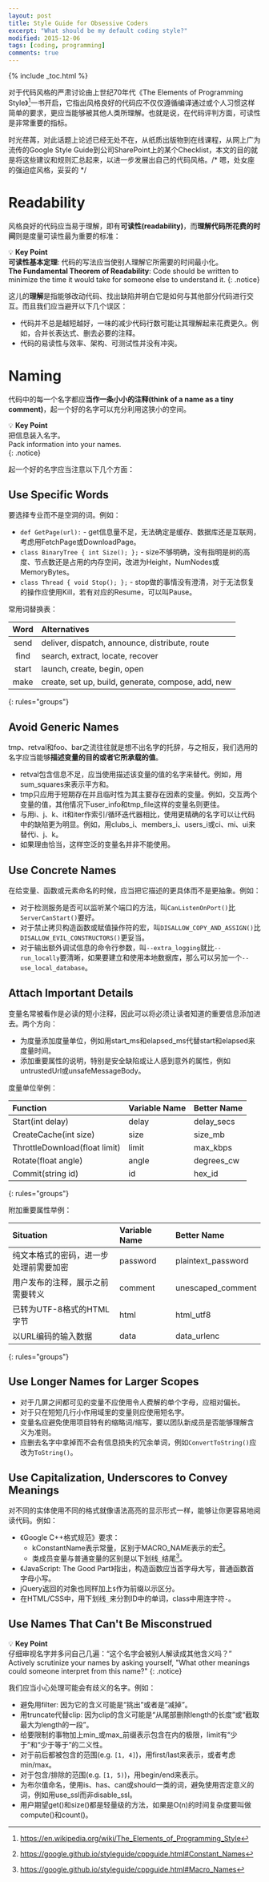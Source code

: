 ```yaml
---
layout: post
title: Style Guide for Obsessive Coders
excerpt: "What should be my default coding style?"
modified: 2015-12-06
tags: [coding, programming]
comments: true
---
```


{% include _toc.html %}


[^1]: <https://en.wikipedia.org/wiki/The_Elements_of_Programming_Style>
[^2]: <https://google.github.io/styleguide/cppguide.html#Constant_Names>
[^3]: <https://google.github.io/styleguide/cppguide.html#Macro_Names>


对于代码风格的严肃讨论由上世纪70年代《The Elements of Programming Style》[^1]一书开启，它指出风格良好的代码应不仅仅遵循编译通过或个人习惯这样简单的要求，更应当能够被其他人类所理解。也就是说，在代码评判方面，可读性是非常重要的指标。

时光荏苒，对此话题上论述已经无处不在，从纸质出版物到在线课程，从网上广为流传的Google Style Guide到公司SharePoint上的某个Checklist，本文的目的就是将这些建议和规则汇总起来，以进一步发展出自己的代码风格。/* 嗯，处女座的强迫症风格，妥妥的 */



# Readability

风格良好的代码应当易于理解，即有**可读性(readability)**，而**理解代码所花费的时间**则是度量可读性最为重要的标准：

:bulb: **Key Point**    
**可读性基本定理**: 代码的写法应当使别人理解它所需要的时间最小化。    
**The Fundamental Theorem of Readability**: Code should be written to minimize the time it would take for someone else to understand it.
{: .notice}

这儿的**理解**是指能够改动代码、找出缺陷并明白它是如何与其他部分代码进行交互。而且我们应当避开以下几个误区：

* 代码并不总是越短越好，一味的减少代码行数可能让其理解起来花费更久。例如，合并长表达式、删去必要的注释。
* 代码的易读性与效率、架构、可测试性并没有冲突。



# Naming

代码中的每一个名字都应**当作一条小小的注释(think of a name as a tiny comment)**，起一个好的名字可以充分利用这狭小的空间。

:bulb: **Key Point**    
把信息装入名字。    
Pack information into your names.    
{: .notice}

起一个好的名字应当注意以下几个方面：


## Use Specific Words

要选择专业而不是空洞的词。例如：

* `def GetPage(url):` - get信息量不足，无法确定是缓存、数据库还是互联网，考虑用FetchPage或DownloadPage。
* `class BinaryTree { int Size(); };` - size不够明确，没有指明是树的高度、节点数还是占用的内存空间，改进为Height，NumNodes或MemoryBytes。
* `class Thread { void Stop(); };` - stop做的事情没有澄清，对于无法恢复的操作应使用Kill，若有对应的Resume，可以叫Pause。

常用词替换表：

| Word  | Alternatives                                       |
|:-----:|:---------------------------------------------------|
| send  | deliver, dispatch, announce, distribute, route     |
| find  | search, extract, locate, recover                   |
| start | launch, create, begin, open                        |
| make  | create, set up, build, generate, compose, add, new |
{: rules="groups"}


## Avoid Generic Names

tmp、retval和foo、bar之流往往就是想不出名字的托辞，与之相反，我们选用的名字应当能够**描述变量的目的或者它所承载的值**。

* retval包含信息不足，应当使用描述该变量的值的名字来替代。例如，用sum\_squares来表示平方和。
* tmp只应用于短期存在并且临时性为其主要存在因素的变量。例如，交互两个变量的值，其他情况下user\_info和tmp\_file这样的变量名则更佳。
* 与用i、j、k、it和iter作索引/循环迭代器相比，使用更精确的名字可以让代码中的缺陷更为明显。例如，用clubs\_i、members\_i、users\_i或ci、mi、ui来替代i、j、k。
* 如果理由恰当，这样空泛的变量名并非不能使用。


## Use Concrete Names

在给变量、函数或元素命名的时候，应当把它描述的更具体而不是更抽象。例如：

* 对于检测服务是否可以监听某个端口的方法，叫`CanListenOnPort()`比`ServerCanStart()`要好。
* 对于禁止拷贝构造函数或赋值操作符的宏，叫`DISALLOW_COPY_AND_ASSIGN()`比`DISALLOW_EVIL_CONSTRUCTORS()`更妥当。
* 对于输出额外调试信息的命令行参数，叫`--extra_logging`就比`--run_locally`要清晰，如果要建立和使用本地数据库，那么可以另加一个`--use_local_database`。


## Attach Important Details 

变量名常被看作是必读的短小注释，因此可以将必须让读者知道的重要信息添加进去。两个方向：

* 为度量添加度量单位，例如用start\_ms和elapsed\_ms代替start和elapsed来度量时间。
* 添加重要属性的说明，特别是安全缺陷或让人感到意外的属性，例如untrustedUrl或unsafeMessageBody。

度量单位举例：

| Function                      | Variable Name | Better Name  |
|:------------------------------|:--------------|:-------------|
| Start(int delay)              | delay         | delay\_secs  |
| CreateCache(int size)         | size          | size\_mb     |
| ThrottleDownload(float limit) | limit         | max\_kbps    |
| Rotate(float angle)           | angle         | degrees\_cw  |
| Commit(string id)             | id            | hex\_id      |
{: rules="groups"}


附加重要属性举例：

| Situation                              | Variable Name | Better Name         |
|:---------------------------------------|:--------------|:--------------------|
| 纯文本格式的密码，进一步处理前需要加密 | password      | plaintext\_password |
| 用户发布的注释，展示之前需要转义       | comment       | unescaped\_comment  |
| 已转为UTF-8格式的HTML字节              | html          | html\_utf8          |
| 以URL编码的输入数据                    | data          | data\_urlenc        |
{: rules="groups"}


## Use Longer Names for Larger Scopes

* 对于几屏之间都可见的变量不应使用令人费解的单个字母，应相对偏长。
* 对于只在短短几行小作用域里的变量则应使用短名字。
* 变量名应避免使用项目特有的缩略词/缩写，要以团队新成员是否能够理解含义为准则。
* 应删去名字中拿掉而不会有信息损失的冗余单词，例如`ConvertToString()`应改为`ToString()`。


## Use Capitalization, Underscores to Convey Meanings

对不同的实体使用不同的格式就像语法高亮的显示形式一样，能够让你更容易地阅读代码。例如：

* 《Google C++格式规范》要求：
  - kConstantName表示常量，区别于MACRO\_NAME表示的宏[^2]。
  - 类成员变量与普通变量的区别是以下划线`_`结尾[^3]。
* 《JavaScript: The Good Part》指出，构造函数应当首字母大写，普通函数首字母小写。
* jQuery返回的对象也同样加上`$`作为前缀以示区分。
* 在HTML/CSS中，用下划线`_`来分割ID中的单词，class中用连字符`-`。


## Use Names That Can't Be Misconstrued

:bulb: **Key Point**    
仔细审视名字并多问自己几遍：“这个名字会被别人解读成其他含义吗？”    
Actively scrutinize your names by asking yourself, "What other meanings could someone interpret from this name?"
{: .notice}

我们应当小心处理可能会有歧义的名字。例如：

* 避免用filter: 因为它的含义可能是“挑出”或者是“减掉”。
* 用truncate代替clip: 因为clip的含义可能是“从尾部删除length的长度”或“截取最大为length的一段”。
* 给要限制的事物加上min\_或max\_前缀表示包含在内的极限，limit有“少于”和“少于等于”的二义性。
* 对于前后都被包含的范围(e.g. `[1, 4]`)，用first/last来表示，或者考虑min/max。
* 对于包含/排除的范围(e.g. `[1, 5)`)，用begin/end来表示。
* 为布尔值命名，使用is、has、can或should一类的词，避免使用否定意义的词，例如用use\_ssl而非disable\_ssl。
* 用户期望get()和size()都是轻量级的方法，如果是O(n)的时间复杂度要叫做compute()和count()。

